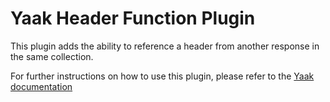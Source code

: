 # Yaak Header Function Plugin

This plugin adds the ability to reference a header from another response in the same collection.

For further instructions on how to use this plugin, please refer to the [Yaak documentation](https://feedback.yaak.app/help/articles/6911763-quick-start)

